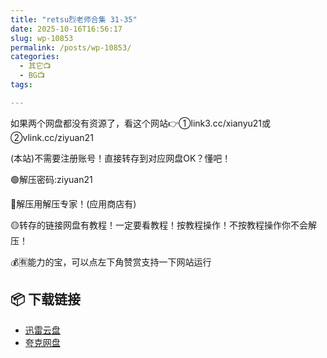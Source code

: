 ```yaml
---
title: "retsu烈老师合集 31-35"
date: 2025-10-16T16:56:17
slug: wp-10853
permalink: /posts/wp-10853/
categories:
  - 其它📺
  - BG📺
tags:

---
```


如果两个网盘都没有资源了，看这个网站👉①link3.cc/xianyu21或②vlink.cc/ziyuan21

(本站)不需要注册账号！直接转存到对应网盘OK？懂吧！

🟢解压密码:ziyuan21

🔵解压用解压专家！(应用商店有)

🟡转存的链接网盘有教程！一定要看教程！按教程操作！不按教程操作你不会解压！

💰🈶能力的宝，可以点左下角赞赏支持一下网站运行

## 📦 下载链接
- [迅雷云盘](https://blziyuan21.com/pay-download/10853?key=dc6ddd954a&down_id=0)
- [夸克网盘](https://blziyuan21.com/pay-download/10853?key=dc6ddd954a&down_id=1)


